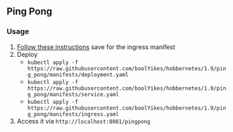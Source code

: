 ## Ping Pong
### Usage
1. [Follow these instructions](https://github.com/boolYikes/hobbernetes/tree/1.7/log_output) save for the ingress manifest
2. Deploy
   - `kubectl apply -f https://raw.githubusercontent.com/boolYikes/hobbernetes/1.9/ping_pong/manifests/deployment.yaml`
   - `kubectl apply -f https://raw.githubusercontent.com/boolYikes/hobbernetes/1.9/ping_pong/manifests/service.yaml`
   - `kubectl apply -f https://raw.githubusercontent.com/boolYikes/hobbernetes/1.9/ping_pong/manifests/ingress.yaml`
3. Access it via `http://localhost:8081/pingpong`